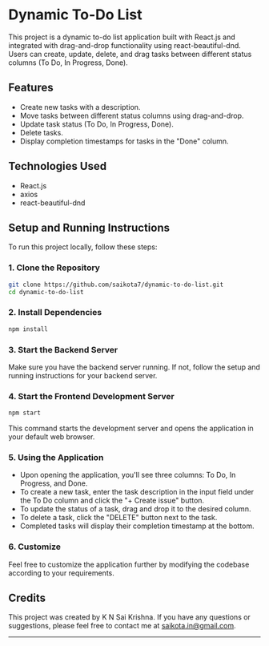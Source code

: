 # Dynamic To-Do List

This project is a dynamic to-do list application built with React.js and integrated with drag-and-drop functionality using react-beautiful-dnd. Users can create, update, delete, and drag tasks between different status columns (To Do, In Progress, Done).

## Features

- Create new tasks with a description.
- Move tasks between different status columns using drag-and-drop.
- Update task status (To Do, In Progress, Done).
- Delete tasks.
- Display completion timestamps for tasks in the "Done" column.

## Technologies Used

- React.js
- axios
- react-beautiful-dnd

## Setup and Running Instructions

To run this project locally, follow these steps:

### 1. Clone the Repository

```bash
git clone https://github.com/saikota7/dynamic-to-do-list.git
cd dynamic-to-do-list
```

### 2. Install Dependencies

```bash
npm install
```

### 3. Start the Backend Server

Make sure you have the backend server running. If not, follow the setup and running instructions for your backend server.

### 4. Start the Frontend Development Server

```bash
npm start
```

This command starts the development server and opens the application in your default web browser.

### 5. Using the Application

- Upon opening the application, you'll see three columns: To Do, In Progress, and Done.
- To create a new task, enter the task description in the input field under the To Do column and click the "+ Create issue" button.
- To update the status of a task, drag and drop it to the desired column.
- To delete a task, click the "DELETE" button next to the task.
- Completed tasks will display their completion timestamp at the bottom.

### 6. Customize

Feel free to customize the application further by modifying the codebase according to your requirements.

## Credits

This project was created by K N Sai Krishna. If you have any questions or suggestions, please feel free to contact me at saikota.in@gmail.com.

---
